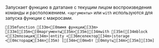 Запускает функцию в датапаке с текущим лицом воспроизведения команды и расположением.
`<аргументы>` или `with` используются для запуска функции с макросами.
```ansi
[35mfunction [33m<[0mимя функции[33m> [33m[[35m<[0mаргументы[35m>[35m|[34mwith [35m([34mblock <[32mпозиция[34m>|entity <[36mселектор[34m>|storage <[0mсторадж[34m>[35m) [[34m<[0mнбт [0mпуть[34m>[35m][33m]
```